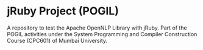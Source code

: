 # jRuby Project (POGIL)
A repository to test the Apache OpenNLP Library with jRuby.
Part of the POGIL activities under the System Programming and Compiler Construction Course (CPC601) of Mumbai University.
